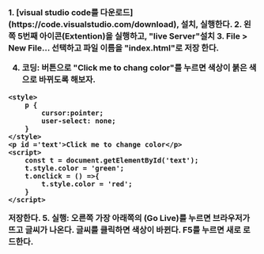 <h3>
1. [visual studio code를 다운로드](https://code.visualstudio.com/download), 설치, 실행한다.
2. 왼쪽 5번째 아이콘(Extention)을  실행하고, "live Server"설치
3. File > New File... 선택하고 파일 이름을 "index.html"로 저장 한다.

4. 코딩: 버튼으로 "Click me to chang color"를 누르면 색상이 붉은 색으로 바뀌도록 해보자.

```
<style>
    p {
        cursor:pointer;
        user-select: none;
    }
</style>
<p id ='text'>Click me to change color</p>
<script>
    const t = document.getElementById('text');
    t.style.color = 'green';
    t.onclick = () =>{
        t.style.color = 'red';
    }
</script>
```

저장한다.
5. 실행: 오른쪽 가장 아래쪽의 (Go Live)를 누르면 브라우저가 뜨고 글씨가 나온다.
글씨를 클릭하면 색상이 바뀐다.
F5를 누르면 새로 로드한다.

</h3>
